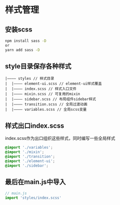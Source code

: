 # 样式管理

## 安装scss
``` sh
npm install sass -D
or
yarn add sass -D
```

## style目录保存各种样式
```
|———— styles // 样式目录
|  |———— element-ui.scss // element-ui样式覆盖
|  |———— index.scss // 样式入口文件
|  |———— mixin.scss // 可复用的mixin
|  |———— sidebar.scss // 布局组件sidebar样式
|  |———— transition.scss // 全局过渡动画
|  |———— variables.scss // 全局scss变量
```

## 样式出口index.scss
index.scss作为出口组织这些样式，同时编写一些全局样式
``` scss
@import './variables';
@import './mixin';
@import './transition';
@import './element-ui';
@import './sidebar';
```

## 最后在main.js中导入
``` js
// main.js
import 'styles/index.scss'
```